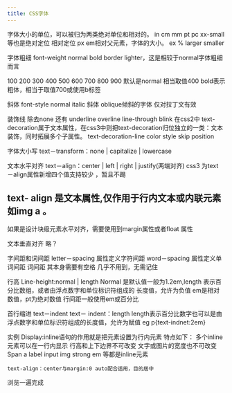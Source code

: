```yaml
---
title: CSS字体
---
```

字体大小的单位，可以被归为两类绝对单位和相对的。 in cm mm pt pc
xx-small等也是绝对定位
相对定位
px
em相对父元素，字体的大小。
ex %
larger smaller

字体粗细
font-weight
normal   bold
border lighter，这是相较于normal字体粗细而言

100 200 300 400 500 600 700 800 900
默认是normal 相当取值400
bold表示粗体，相当于取值700或使用b标签

斜体
font-style
normal
italic 斜体
oblique倾斜的字体 仅对拉丁文有效

装饰线
除去none 还有 underline  overline line-through
blink
在css2中 text-decoration属于文本属性，在css3中则把text-decoration归位独立的一类：文本装饰，同时拓展多个子属性。
text-decoration-line  color   style  skip   position

 字体大小写
text－transform：none | capitalize | lowercase

文本水平对齐
text－align：center | left | right | justify(两端对齐)
css3 为text －align属性新增四个值支持较少 ，暂且不踢

## text- align 是文本属性,仅作用于行内文本或内联元素如img a 。
如果是设计块级元素水平对齐，需要使用到margin属性或者float 属性

文本垂直对齐
略？

字间距和词间距
letter－spacing 属性定义字符间距
word－spacing 属性定义单词间距
词间距 其本身需要有空格
几乎不用到，无需记住

行高
Line-height:normal | length
Normal 是默认值一般为1.2em,length 表示百分比数组，或者由浮点数字和单位标识符组成的
长度值，允许为负值
em是相对数值，pt为绝对数值
行间距一般使用em或百分比

首行缩进 
text－indent 
text－ indent：length    length表示百分比数字也可以是由浮点数字和单位标识符组成的长度值，允许为赋值
eg  p{text-indnet:2em}

实例
	Display:inline语句的作用就是把元素设置为行内元素
	特点如下：
		多个inline元素可以在一行内显示
		行高和上下边界不可改变
		文字或图片的宽度也不可改变
	Span a label input img strong em 等都是inline元素
	
	text-align：center与margin:0 auto配合适用，目的居中

浏览一遍完成
